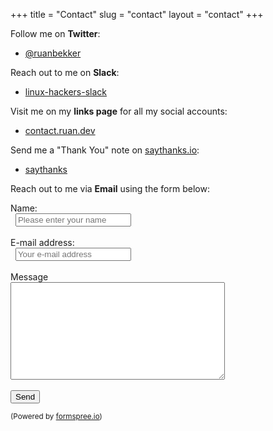 +++
title = "Contact"
slug = "contact"
layout = "contact"
+++

Follow me on **Twitter**:

* [@ruanbekker](https://twitter.com/ruanbekker)

Reach out to me on **Slack**:

* [linux-hackers-slack](https://linux-hackers-slack.herokuapp.com)

Visit me on my **links page** for all my social accounts:

* [contact.ruan.dev](https://contact.ruan.dev/)

Send me a "Thank You" note on [saythanks.io](https://saythanks.io/to/ruanbekker):

- [saythanks](https://saythanks.io/to/ruanbekker)

Reach out to me via **Email** using the form below:

<form method="post" action="https://formspree.io/f/xvozzpjz">
  <div class="form-group row">
    <label for="name" class="col-4 col-form-label">Name:</label>
    <div class="col-8">
      <div class="input-group">
        <div class="input-group-addon">
          <i class="fa fa-user">&nbsp;</i>
        <input id="name" name="name" placeholder="Please enter your name" type="text" required="required" class="form-control">
      </div>
      </div>
    </div>
  </div>

  <br>

  <div class="form-group row">
    <label for="email" class="col-4 col-form-label">E-mail address:</label>
    <div class="col-8">
      <div class="input-group">
        <div class="input-group-addon">
          <i class="fa fa-envelope">&nbsp;</i>
        <input id="email" name="email" placeholder="Your e-mail address" type="text" required="required" class="form-control">
      </div>
      </div>
    </div>
  </div>

  <br>

  <div class="form-group row">
    <label for="message" class="col-4 col-form-label">Message</label>
    <div class="col-8">
      <textarea id="message" name="message" cols="40" rows="10" required="required" class="form-control"></textarea>
    </div>
  </div>

  <br>

  <div class="form-group row">
    <div class="offset-4 col-8">
      <input type="text" name="_gotcha" style="display:none" />
      <button name="submit" type="submit" class="btn btn-primary">Send</button>
    </div>
  </div>
  <div class="text-center">
    <p><small>(Powered by <a rel="nofollow" href="https://formspree.io">formspree.io</a>)</small></p>
  </div>
</form>
